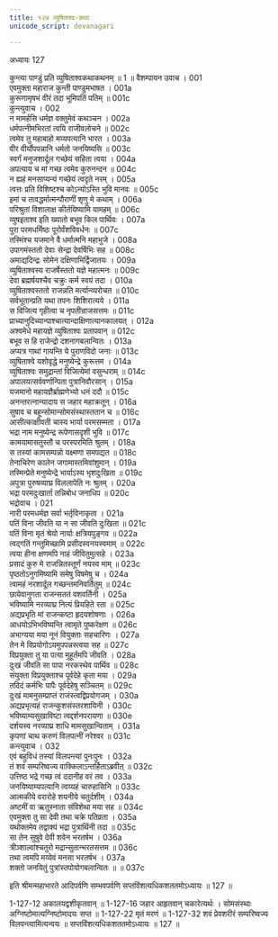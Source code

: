 ```yaml
---
title: १२७ व्युषिताश्व-कथा
unicode_script: devanagari

---
```



अध्यायः 127

कुन्त्या पाण्डुं प्रति व्युषिताश्वकथाकथनम् ॥ 1 ॥
वैशम्पायन उवाच ।	001  
एवमुक्ता महाराज कुन्ती पाण्डुमभाषत ।	001a  
कुरूणामृषभं वीरं तदा भूमिपतिं पतिम् ॥	001c  
कुन्त्युवाच ।	002  
न मामर्हसि धर्मज्ञ वक्तुमेवं कथञ्चन ।	002a  
धर्मपत्नीमभिरतां त्वयि राजीवलोचने ॥	002c  
त्वमेव तु महाबाहो मय्यपत्यानि भारत ।	003a  
वीर वीर्योपपन्नानि धर्मतो जनयिष्यसि ॥	003c  
स्वर्गं मनुजशार्दूल गच्छेयं सहिता त्वया ।	004a  
अपत्याय च मां गच्छ त्वमेव कुरुनन्दन ॥	004c  
न ह्यहं मनसाप्यन्यं गच्छेयं त्वदृते नरम् ।	005a  
त्वत्तः प्रति विशिष्टश्च कोऽन्योऽस्ति भुवि मानवः ॥	005c  
इमां च तावद्धर्मात्मन्पौराणीं शृणु मे कथाम् ।	006a  
परिश्रुतां विशालाक्ष कीर्तयिष्यामि यामहम् ॥	006c  
व्युषइताश्व इति ख्यातो बभूव किल पार्थिवः ।	007a  
पुरा परमधर्मिष्ठः पूरोर्वंशविवर्धनः ॥	007c  
तस्मिंश्च यजमाने वै धर्मात्मनि महाभुजे ।	008a  
उपागमंस्ततो देवाः सेन्द्रा देवर्षिभिः सह ॥	008c  
अमाद्यदिन्द्रः सोमेन दक्षिणाभिर्द्विजातयः ।	009a  
व्युषिताश्वस्य राजर्षेस्ततो यज्ञे महात्मनः ॥	009c  
देवा ब्रह्मर्षयश्चैव चक्रुः कर्म स्वयं तदा ।	010a  
व्युषिताश्वस्ततो राजन्नति मर्त्यान्व्यरोचत ॥	010c  
सर्वभूतान्प्रति यथा तपनः शिशिरात्यये ।	011a  
स विजित्य गृहीत्वा च नृपतीन्राजसत्तमः ॥	011c  
प्राच्यानुदिच्यान्पाश्चात्यान्दाक्षिणात्यानकालयत् ।	012a  
अश्वमेधे महायज्ञे व्युषिताश्वः प्रतापवान् ॥	012c  
बभूव स हि राजेन्द्रो दशनागबलान्वितः ।	013a  
अप्यत्र गाथां गायन्ति ये पुराणविदो जनाः ॥	013c  
व्युषिताश्वे यशोवृद्धे मनुष्येन्द्रे कुरूत्तम ।	014a  
व्युषिताश्वः समुद्रान्तां विजित्येमां वसुन्धराम् ॥	014c  
अपालयत्सर्ववर्णान्पिता पुत्रानिवौरसान् ।	015a  
यजमानो महायज्ञैर्ब्राह्मणेभ्यो धनं ददौ ॥	015c  
अनन्तरत्नान्यादाय स जहार महाक्रतून् ।	016a  
सुषाव च बहून्सोमान्सोमसंस्थास्ततान च ॥	016c  
आसीत्काक्षीवती चास्य भार्या परमसम्मता ।	017a  
भद्रा नाम मनुष्येन्द्र रूपेणासदृशी भुवि ॥	017c  
कामयामासतुस्तौ च परस्परमिति श्रुतम् ।	018a  
स तस्यां कामसम्पन्नो यक्ष्मणा समपद्यत ॥	018c  
तेनाचिरेण कालेन जगामास्तमिवांशुमान् ।	019a  
तस्मिन्प्रेते मनुष्येन्द्रे भार्याऽस्य भृशदुःखिता ॥	019c  
अपुत्रा पुरुषव्याघ्र विललापेति नः श्रुतम् ।	020a  
भद्रा परमदुःखार्ता तन्निबोध जनाधिप ॥	020c  
भद्रोवाच ।	021  
नारी परमधर्मज्ञ सर्वा भर्तृविनाकृता ।	021a  
पतिं विना जीवति या न सा जीवति दुःखिता ॥	021c  
पतिं विना मृतं श्रेयो नार्याः क्षत्रियपुङ्गव ॥	022a  
त्वद्गतिं गन्तुमिच्छामि प्रसीदस्वनयस्वमाम् ॥	022c  
त्वया हीना क्षणमपि नाहं जीवितुमुत्सहे ।	023a  
प्रसादं कुरु मे राजन्नितस्तूर्णं नयस्व माम् ॥	023c  
पृष्ठतोऽनुगमिष्यामि समेषु विषमेषु च ।	024a  
त्वामहं नरशार्दूल गच्छन्तमनिवर्तितुम् ॥	024c  
छायेवानुगता राजन्सततं वशवर्तिनी ।	025a  
भविष्यामि नरव्याघ्र नित्यं प्रियहिते रता ॥	025c  
अद्यप्रभृति मां राजन्कष्टा हृदयशोषणाः ।	026a  
आधयोऽभिभविष्यन्ति त्वामृते पुष्करेक्षण ॥	026c  
अभाग्यया मया नूनं वियुक्ताः सहचारिणः ।	027a  
तेन मे विप्रयोगोऽयमुपपन्नस्त्वया सह ॥	027c  
विप्रयुक्ता तु या पत्या मुहूर्तमपि जीवति ।	028a  
दुःखं जीवति सा पापा नरकस्थेव पार्थिव ॥	028c  
संयुक्ता विप्रयुक्ताश्च पूर्वदेहे कृता मया ।	029a  
तदिदं कर्मभिः पापैः पूर्वदेहेषु सञ्चितम् ॥	029c  
दुःखं मामनुसम्प्राप्तं राजंस्त्वद्विप्रयोगजम् ।	030a  
अद्यप्रभृत्यहं राजन्कुशसंस्तरशायिनी ।	030c  
भविष्याम्यसुखाविष्टा त्वद्दर्शनपरायणा ॥	030e  
दर्शयस्व नरव्याघ्र शाधि मामसुखान्विताम् ।	031a  
कृपणां चाथ करुणं विलपत्नीं नरेश्वर ॥	031c  
कन्त्युवाच ।	032  
एवं बहुविधं तस्यां विलपन्त्यां पुनःपुनः ।	032a  
तं शवं सम्परिष्वज्य वाक्किलाऽन्तर्हिताऽब्रवीत् ॥	032c  
उत्तिष्ठ भद्रे गच्छ त्वं ददानीह वरं तव ।	033a  
जनयिष्याम्यपत्यानि त्वय्यहं चारुहासिनि ॥	033c  
आत्मकीये वरारोहे शयनीये चतुर्दशीम् ।	034a  
अष्टमीं वा ऋतुस्नाता संविशेथा मया सह ॥	034c  
एवमुक्ता तु सा देवी तथा चक्रे पतिव्रता ।	035a  
यथोक्तमेव तद्वाक्यं भद्रा पुत्रार्थिनी तदा ॥	035c  
सा तेन सुषुवे देवी शवेन भरतर्षभ ।	036a  
त्रीञ्शाल्वांश्चतुरो मद्रान्सुतान्भरतसत्तम ॥	036c  
तथा त्वमपि मय्येवं मनसा भरतर्षभ ।	037a  
शक्तो जनयितुं पुत्रांस्तपोयोगबलान्वितः ॥ ॥	037c  

इति श्रीमन्महाभारते आदिपर्वणि सम्भवपर्वणि सप्तविंशत्यधिकशततमोऽध्यायः ॥ 127 ॥

1-127-12 अकालयद्वशीकृतवान् ॥ 1-127-16 जहार आहृतवान् चकारेत्यर्थः । सोमसंस्थाः अग्निष्टोमात्यग्निष्टोमादयः सप्त ॥ 1-127-22 मृतं मरणं ॥ 1-127-32 शवं प्रेवशरीरं सम्परिष्वज्य विलपन्त्यामित्यन्वयः ॥ सप्तविंशत्यधिकशततमोऽध्यायः ॥ 127 ॥
